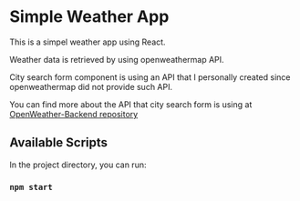 # Simple Weather App

This is a simpel weather app using React.

Weather data is retrieved by using openweathermap API.

City search form component is using an API that I personally created since openweathermap did not provide such API.

You can find more about the API that city search form is using at [OpenWeather-Backend repository](https://github.com/Miafargo/OpenWeather-Backend)

## Available Scripts

In the project directory, you can run:

### `npm start`
